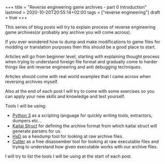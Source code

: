 +++
title = "Reverse engineering game archives - part 0 Introduction"
lastmod = 2020-10-20T20:55:14+02:00
tags = ["reverse engineering"]
draft = true
+++

This series of blog posts will try to explain process of reverse engineering game archives(or probably any archive you will come across).

If you ever wondered how to dump and make modifications to game files for modding or translation purposes then this should be a good place to start.

Articles will go from beginner level, starting with explaining thought process when trying to understand foreign file format and gradually come to harder things like anti reverse engineering and anti debugging techniques.

Articles should come with real world examples that I came across when reversing archives myself.

Also at the end of each post I will try to come with some exercises so you can apply your new skills and knowledge and test yourself.

Tools I will be using:

-   [Python 3](https://www.python.org/) as a scripting language for quickly writing tools, extractors, dumpers etc...
-   [Kaitai Struct](https://kaitai.io/) for defining the archive format from which kaitai struct will generate parsers for us.
-   [HxD](https://mh-nexus.de/en/downloads.php?product=HxD20) as a hexdump tool for looking at raw archive files.
-   [Cutter](https://github.com/radareorg/cutter/releases) as a free disassember tool for looking at raw executable files and trying to understand how given executable works with our archive files.

I will try to list the tools I will be using at the start of each post.
